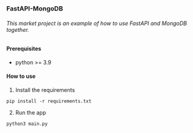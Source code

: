 ### FastAPI-MongoDB

###### This market project is an example of how to use FastAPI and MongoDB together.

#### Prerequisites

- python >= 3.9

#### How to use

1. Install the requirements
```
pip install -r requirements.txt
```
2. Run the app
```
python3 main.py
``` 


